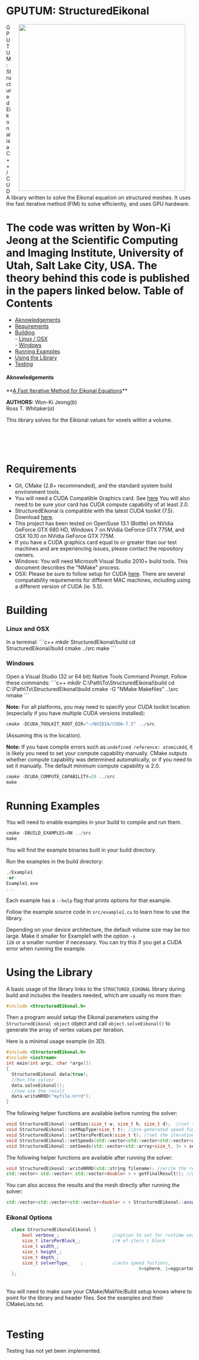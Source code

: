 GPUTUM: StructuredEikonal
=====================
<img src="https://raw.githubusercontent.com/SCIInstitute/StructuredEikonal/master/src/structuredEikonal.png"  align="right" hspace="20" width=450>
GPUTUM: StructuredEikonal is a C++/CUDA library written to solve the Eikonal equation on
 structured meshes. It uses the fast iterative method (FIM) to solve efficiently, and uses GPU hardware.

The code was written by Won-Ki Jeong at the Scientific Computing and Imaging Institute, 
University of Utah, Salt Lake City, USA. The theory behind this code is published in the papers linked below. 
Table of Contents
========
- [Aknowledgements](#eikonal-3d-aknowledgements)
- [Requirements](#requirements)
- [Building](#building)<br/>
		- [Linux / OSX](#linux-and-osx)<br/>
		- [Windows](#windows)<br/>
- [Running Examples](#running-examples)
- [Using the Library](#using-the-library)
- [Testing](#testing)<br/>

<h4>Aknowledgements</h4>
**<a href ="http://people.seas.harvard.edu/~wkjeong/publication/wkjeong-sisc-fim.pdf">A Fast Iterative Method for Eikonal Equations</a>**<br/>

**AUTHORS:**
Won-Ki Jeong(*b*) <br/>
Ross T. Whitaker(*a*) <br/>

This library solves for the Eikional values for voxels within a volume.

<br/><br/>
Requirements
==============

 * Git, CMake (2.8+ recommended), and the standard system build environment tools.
 * You will need a CUDA Compatible Graphics card. See <a href="https://developer.nvidia.com/cuda-gpus">here</a> 
   You will also need to be sure your card has CUDA compute capability of at least 2.0.
 * StructuredEikonal is compatible with the latest CUDA toolkit (7.5). Download <a href="https://developer.nvidia.com/cuda-downloads">here</a>.
 * This project has been tested on OpenSuse 13.1 (Bottle) on NVidia GeForce GTX 680 HD, Windows 7 on NVidia GeForce GTX 775M, and OSX 10.10 on NVidia GeForce GTX 775M. 
 * If you have a CUDA graphics card equal to or greater than our test machines and are experiencing issues, please contact the repository owners.
 * Windows: You will need Microsoft Visual Studio 2010+ build tools. This document describes the "NMake" process.
 * OSX: Please be sure to follow setup for CUDA <a href="http://docs.nvidia.com/cuda/cuda-getting-started-guide-for-mac-os-x/#axzz3W4nXNNin">here</a>. 
   There are several compatability requirements for different MAC machines, including using a different version of CUDA (ie. 5.5).

Building
==============

<h3>Linux and OSX</h3>
In a terminal:
```c++
mkdir StructuredEikonal/build
cd StructuredEikonal/build
cmake ../src
make
```

<h3>Windows</h3>
Open a Visual Studio (32 or 64 bit) Native Tools Command Prompt. 
Follow these commands:
```c++
mkdir C:\Path\To\StructuredEikonal\build
cd C:\Path\To\StructuredEikonal\build
cmake -G "NMake Makefiles" ..\src
nmake
```

**Note:** For all platforms, you may need to specify your CUDA toolkit location (especially if you have multiple CUDA versions installed):
```c++
cmake -DCUDA_TOOLKIT_ROOT_DIR="~/NVIDIA/CUDA-7.5" ../src
```
(Assuming this is the location).

**Note:** If you have compile errors such as <code>undefined reference: atomicAdd</code>, it is likely you need to 
set your compute capability manually. CMake outputs whether compute capability was determined automatically, or if
 you need to set it manually. The default minimum compute capability is 2.0.

```c++
cmake -DCUDA_COMPUTE_CAPABILITY=20 ../src
make
```

Running Examples
==============

You will need to enable examples in your build to compile and run them.

```c++
cmake -DBUILD_EXAMPLES=ON ../src
make
```

You will find the example binaries built in your build directory.

Run the examples in the build directory:

```c++
./Example1 
-or-
Example1.exe
...
```
Each example has a <code>--help</code> flag that prints options for that example. <br/>

Follow the example source code in <code>src/example1.cu</code> to learn how to use the library.

Depending on your device architecture, the default volume size may be too large. Make it smaller for 
Example1 with the option <code>-s 128</code> or a smaller number if necessary. You can try this if you
get a CUDA error when running the example.

Using the Library
==============

A basic usage of the library links to the <code>STRUCTURED_EIKONAL</code> 
library during build and includes the headers needed, which are usually no more than:

```c++
#include <StructuredEikonal.h>
```

Then a program would setup the Eikonal parameters using the 
<code>StructuredEikonal object</code> object and call 
<code>object.solveEikonal()</code> to generate
the array of vertex values per iteration.

Here is a minimal usage example (in 3D).<br/>
```c++
#include <StructuredEikonal.h>
#include <iostream>
int main(int argc, char *argv[])
{
  StructuredEikonal data(true);
  //Run the solver
  data.solveEikonal();
  //now use the result
  data.writeNRRD("myfile.nrrd");
}
```

The following helper functions are available before running the solver:
```c++
void StructuredEikonal::setDims(size_t w, size_t h, size_t d);  //set the volume dimensions
void StructuredEikonal::setMapType(size_t t); //pre-generated speed functions (sphere or egg-carton)
void StructuredEikonal::setItersPerBlock(size_t t); //set the iterations per block
void StructuredEikonal::setSpeeds(std::vector<std::vector<std::vector<double> > > speed); //set the voxel speeds
void StructuredEikonal::setSeeds(std::vector<std::array<size_t, 3> > seeds); //set list of seed voxels
```
The following helper functions are available after running the solver:
```c++
void StructuredEikonal::writeNRRD(std::string filename); //write the result as a volume NRRD.
std::vector< std::vector< std::vector<double> > > getFinalResult(); //get the resulting volume voxel values.
```
You can also access the results and the mesh directly after running the solver:
```c++
std::vector<std::vector<std::vector<double> > > StructuredEikonal::answer_;
```

<h3>Eikonal Options</h3>

```C++
  class StructuredEikonalEikonal {
      bool verbose_;                    //option to set for runtime verbosity [Default false]
      size_t itersPerBlock_;            //# of iters / block                  [Default 10]
      size_t width_;														  [Default 256]
      size_t height_;													      [Default 256]
      size_t depth_;													      [Default 256]
      size_t solverType_    ;           //auto speed fuctions,
	                                              0=sphere, 1=eggcarton       [Default 0]
  };
```
<br/>
You will need to make sure your CMake/Makfile/Build setup knows where 
to point for the library and header files. See the examples and their CMakeLists.txt.<br/><br/>


Testing
==============

Testing has not yet been implemented.
